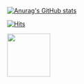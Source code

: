 [![Anurag's GitHub stats](https://github-readme-stats.vercel.app/api?username=KIMJINWOO4)](https://github.com/anuraghazra/github-readme-stats)


[![Hits](https://hits.seeyoufarm.com/api/count/incr/badge.svg?url=https%3A%2F%2Fgithub.com%2FKIMJINWOO4%2Fhit-counter&count_bg=%2379C83D&title_bg=%23555555&icon=&icon_color=%23E7E7E7&title=hits&edge_flat=false)](https://hits.seeyoufarm.com)

<a href="https://lgtmtome.tistory.com" target="_blank">
  <img src="https://t1.kakaocdn.net/kakaocorp/kakaocorp/admin/5a539919017800001.png" height = "100" width="100"  align="left">
</a>
<!--

**KIMJINWOO4/KIMJINWOO4** is a ✨ _special_ ✨ repository because
Here are some ideas to get you started:
- 🔭 I’m currently working 
